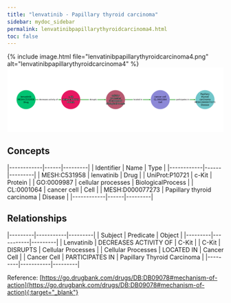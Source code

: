 ```yaml
---
title: "lenvatinib - Papillary thyroid carcinoma"
sidebar: mydoc_sidebar
permalink: lenvatinibpapillarythyroidcarcinoma4.html
toc: false 
---
```


{% include image.html file="lenvatinibpapillarythyroidcarcinoma4.png" alt="lenvatinibpapillarythyroidcarcinoma4" %}![Path Visualization](/images/lenvatinibpapillarythyroidcarcinoma4.png)

## Concepts

|------------|------|---------|
| Identifier | Name | Type    |
|------------|------|---------|
| MESH:C531958 | lenvatinib | Drug |
| UniProt:P10721 | c-Kit | Protein |
| GO:0009987 | cellular processes | BiologicalProcess |
| CL:0001064 | cancer cell | Cell |
| MESH:D000077273 | Papillary thyroid carcinoma | Disease |
|------------|------|---------|

## Relationships

|---------|-----------|---------|
| Subject | Predicate | Object  |
|---------|-----------|---------|
| Lenvatinib | DECREASES ACTIVITY OF | C-Kit |
| C-Kit | DISRUPTS | Cellular Processes |
| Cellular Processes | LOCATED IN | Cancer Cell |
| Cancer Cell | PARTICIPATES IN | Papillary Thyroid Carcinoma |
|---------|-----------|---------|

Reference: [https://go.drugbank.com/drugs/DB:DB09078#mechanism-of-action](https://go.drugbank.com/drugs/DB:DB09078#mechanism-of-action){:target="_blank"}